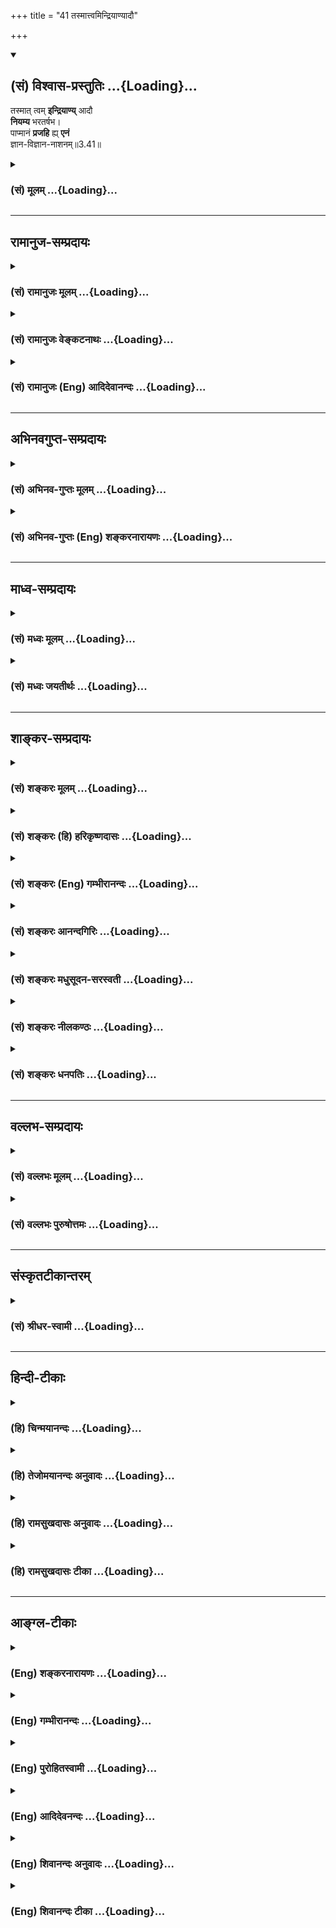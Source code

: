 +++
title = "41 तस्मात्त्वमिन्द्रियाण्यादौ"

+++
<div class="js_include" newlevelforh1="2" title="(सं) विश्वास-प्रस्तुतिः" unfilled url="/mahAbhAratam/vyAsaH/shlokashaH/06-bhIShma-parva/03-bhagavad-gItA-parva/saMskRtam/vishvAsa-prastutiH/03_karma-yogaH/41_tasmAttvamindriyA.md">
<details open><summary><h2>(सं) विश्वास-प्रस्तुतिः ...{Loading}...</h2></summary>

तस्मात् त्वम् **इन्द्रियाण्य्** आदौ  
**नियम्य** भरतर्षभ।  
पाप्मानं **प्रजहि** ह्य् **एनं**  
ज्ञान-विज्ञान-नाशनम्॥3.41॥
</details>
</div>
<div class="js_include collapsed" newlevelforh1="3" title="(सं) मूलम्" unfilled url="/mahAbhAratam/vyAsaH/shlokashaH/06-bhIShma-parva/03-bhagavad-gItA-parva/saMskRtam/mUlam/03_karma-yogaH/41_tasmAttvamindriyA.md">
<details><summary><h3>(सं) मूलम् ...{Loading}...</h3></summary>

तस्मात्त्वमिन्द्रियाण्यादौ नियम्य भरतर्षभ।  
पाप्मानं प्रजहि ह्येनं ज्ञानविज्ञाननाशनम्।।3.41।।
</details>
</div>


_________________
## रामानुज-सम्प्रदायः
<div class="js_include collapsed" newlevelforh1="3" title="(सं) रामानुजः मूलम्" unfilled url="/mahAbhAratam/vyAsaH/shlokashaH/06-bhIShma-parva/03-bhagavad-gItA-parva/saMskRtam/rAmAnujaH/mUlam/03_karma-yogaH/41_tasmAttvamindriyA.md">
<details><summary><h3>(सं) रामानुजः मूलम् ...{Loading}...</h3></summary>

।।3.41।। यस्मात् सर्वेन्द्रियव्यापारोपरतिरूपे ज्ञानयोगे प्रवृत्तस्य अयं
कामरूपः शत्रुः विषयाभिमुख्यकरणेन आत्मनि वैमुख्यं करोति **तस्मात्**
प्रकृतिसंसृष्टतया इन्द्रियव्यापारप्रवृणः **त्वम् आदौ**
मोक्षोपायारम्भसमये एव इन्द्रियव्यापाररूपे कर्मयोगे **इन्द्रियाणि नियम्य
एनं ज्ञानविज्ञाननाशनम्** आत्मस्वरूपविषयस्य ज्ञानस्य तद्विवेकविषयस्य च
नाशनं **पाप्मानं** कामरूपं वैरिणं **प्रजहि** नाशय। ज्ञानविरोधिषु प्रधानम्
आह

</details>
</div>
<div class="js_include collapsed" newlevelforh1="3" title="(सं) रामानुजः वेङ्कटनाथः" unfilled url="/mahAbhAratam/vyAsaH/shlokashaH/06-bhIShma-parva/03-bhagavad-gItA-parva/saMskRtam/rAmAnujaH/venkaTanAthaH/03_karma-yogaH/41_tasmAttvamindriyA.md">
<details><summary><h3>(सं) रामानुजः वेङ्कटनाथः ...{Loading}...</h3></summary>

  
  
।।3.41।। अथ कामस्यात्माधिष्ठानोपकरणेष्विन्द्रियमनोबुद्धिषु
प्रथममिन्द्रियाणां नियमनं कामविजयोपायतयोपदिश्यते तस्मादिति श्लोकेन।
तस्मादित्येतत्प्रकृतस्य ज्ञानयोगस्योक्तप्रकारदुष्करत्वपरामर्शीत्याह
यस्मादित्यादिना। त्वमिति निर्देशोऽर्जुनस्य तदानीन्तनावस्थापर
इत्यभिप्रायेणोक्तंप्रकृतिसंसृष्टतया इन्द्रियव्यापारप्रवणस्त्वमिति। आदौ
इत्यनेनाभिप्रेतमाह मोक्षेति। नात्रेन्द्रियनियमनमत्यन्तव्यापारोपरमः आदौ
तस्याशक्यत्वात् प्रपञ्चितं च तत्प्रागेव। कर्मयोगार्थं चेन्द्रियनियमनं
प्रागपियस्त्विन्द्रियाणि मनसा 3।7 इत्यादावुक्तम्। अतोऽत्रापि तथैव
वर्णनीयमित्यभिप्रायेणोक्तंइन्द्रियव्यापारानुरूप इत्यादि।
ज्ञानविज्ञानयोर्द्वयोरपि आत्मविषयत्वं प्रकरणात्सिद्धम्। तत्र
चब्राह्मणेषु च विद्वांसो विद्वत्सु कृतबुद्धयः मनुः1।97
इतिवत्स्वरूपतद्विवेकविषयत्वात् अपौनरुक्त्यमित्यभिप्रायेणोक्तं
आत्मस्वरूपेत्यादि। विज्ञानं विविच्य ज्ञानं व्यावृत्ततया ज्ञानमित्यर्थः।
प्रत्यग्ज्ञानानन्दत्वादिविशिष्टमात्मनः स्वरूपम्।
अणुत्वनित्यत्वज्ञातृत्वभोक्तृत्वकर्तृत्वादिभेदको धर्मवर्गोऽत्र विवेकः।
यद्वादेहातिरिक्तः कश्चित् आत्माऽस्ति इत्येतावत्स्वरूपमिह विवक्षितम्
प्रत्यक्त्वादयोऽप्यणुत्वादिवद्विवेकतया विवक्षिताः। अथवा तत्सर्वं स्वरूपं
विवेको विवेककरणं शास्त्रम् तत प्रमेयं प्रमाणं चोक्तं भवति। एनं पाप्मानं
इत्यन्वादेशात् प्रस्तुतकामविषयः पाप्मशब्दः तस्य पाप्मशब्देनाभिधानं
निषेधविषयतया ज्ञानविरोधित्वेन अनिष्टफलत्वाच्चेत्यभिप्रेत्य कामरूपं
वैरिणमित्युक्तम्।  
  

</details>
</div>
<div class="js_include collapsed" newlevelforh1="3" title="(सं) रामानुजः (Eng) आदिदेवानन्दः" unfilled url="/mahAbhAratam/vyAsaH/shlokashaH/06-bhIShma-parva/03-bhagavad-gItA-parva/saMskRtam/rAmAnujaH/english/AdidevAnandaH/03_karma-yogaH/41_tasmAttvamindriyA.md">
<details><summary><h3>(सं) रामानुजः (Eng) आदिदेवानन्दः ...{Loading}...</h3></summary>

3.41 For whatever reason a person engaged in Jnana Yoga, which is of the
nature of abandoning the activities of all the senses, should control
this enemy in the shape of desire which turns him away from the self
through creating infatuation for objects of the senses - for the same
reason, you, who are yoked to the activities of the senses by reason of
being in conjunction with the Prakrti, should, in the beginning itself,
i.e., at the very beginning of the practice of the means for release,
control the senses by the practice of Karma Yoga, which provides for the
regulation of the working of the senses. And then you must destroy,
i.e., slay this sinful enemy, which is in the shape of desire and which
destroys knowledge and discrimination, i.e., knowledge relating to the
nature of the self and of the discriminative power, which is the means
to gain this knowledge. Sri Krsna speaks of that which is most important
among the adversaries:

</details>
</div>


_________________
## अभिनवगुप्त-सम्प्रदायः
<div class="js_include collapsed" newlevelforh1="3" title="(सं) अभिनव-गुप्तः मूलम्" unfilled url="/mahAbhAratam/vyAsaH/shlokashaH/06-bhIShma-parva/03-bhagavad-gItA-parva/saMskRtam/abhinava-guptaH/mUlam/03_karma-yogaH/41_tasmAttvamindriyA.md">
<details><summary><h3>(सं) अभिनव-गुप्तः मूलम् ...{Loading}...</h3></summary>

।।3.41।। अस्य निवारणोपायमाह तस्मादिति। तस्मादादौ इन्द्रियाणि नियमयेत्।
क्रोधादिकं इन्द्रियेषु प्रथमं न गृह्णीयात्। ज्ञानं ब्रह्मज्ञानं विज्ञानं
च भगवन्मयीं क्रियां नाशयति यतः +++(N K हि यतः)+++ अतः +++(S omits अतः)+++ पाप्मानं
+++(S पापम्)+++ क्रोधं त्यज। अथवा ज्ञानेन मनसा विज्ञानेन बुद्ध्या च नाशनं
वारणं कृत्वा इति क्रियाविशेषणम्। इन्द्रियेषु उत्पन्नं संकल्पेन
गृह्णीयात् संकल्पितं वा न निश्चिनुयात् इति तात्पर्यम्।

</details>
</div>
<div class="js_include collapsed" newlevelforh1="3" title="(सं) अभिनव-गुप्तः (Eng) शङ्करनारायणः" unfilled url="/mahAbhAratam/vyAsaH/shlokashaH/06-bhIShma-parva/03-bhagavad-gItA-parva/saMskRtam/abhinava-guptaH/english/shankaranArAyaNaH/03_karma-yogaH/41_tasmAttvamindriyA.md">
<details><summary><h3>(सं) अभिनव-गुप्तः (Eng) शङ्करनारायणः ...{Loading}...</h3></summary>

3.41 Or the passage jnana-vijnana-nasana may be an adverb \[modifying
the verb 'must avoid'\] meaning 'by destroying it i.e., by keeping it
off by means of knowledge (thought) i.e., by means of the mind and by
means of superior knowledge (superior thought) i.e., by means of the
intellect.' The intention is this : One must not allow, in the fancy,
\[the wrath\] risen in the sense-organs, and must not make any resolve
about \[the foe\], fancied. The logic in this regard (in the above
means) \[ the Lords \] explains in a couple of verses:

</details>
</div>


_________________
## माध्व-सम्प्रदायः
<div class="js_include collapsed" newlevelforh1="3" title="(सं) मध्वः मूलम्" unfilled url="/mahAbhAratam/vyAsaH/shlokashaH/06-bhIShma-parva/03-bhagavad-gItA-parva/saMskRtam/madhvaH/mUlam/03_karma-yogaH/41_tasmAttvamindriyA.md">
<details><summary><h3>(सं) मध्वः मूलम् ...{Loading}...</h3></summary>

।।3.40 3.41।। वधार्थं शत्रोरधिष्ठानमाह इन्द्रियाणीति। एतैर्ज्ञानमावृत्त्य
बुद्ध्यादिभिर्हि विषयगैर्ज्ञानमावृतं भवति। हृताधिष्ठानो हि
शत्रुर्नश्यति।

</details>
</div>
<div class="js_include collapsed" newlevelforh1="3" title="(सं) मध्वः जयतीर्थः" unfilled url="/mahAbhAratam/vyAsaH/shlokashaH/06-bhIShma-parva/03-bhagavad-gItA-parva/saMskRtam/madhvaH/jayatIrthaH/03_karma-yogaH/41_tasmAttvamindriyA.md">
<details><summary><h3>(सं) मध्वः जयतीर्थः ...{Loading}...</h3></summary>

।।3.40 3.41।। इन्द्रियाणि इत्यादिकमपृष्टं किमर्थमुच्यत इत्यत आह
**वधार्थमि**ति। एतदर्थमेव ह्यर्जुनेन बलवान् पृष्टः क्रियाद्वयश्रवणात्
किं प्रतीन्द्रियादीनां करणत्वमिति न प्रतीयते। सन्निधानाद्विमोहनं
प्रतीत्यन्यथा च प्रतीयतेऽत आह **एतैरि**ति। तदुपपादयति
**बुद्ध्यादिभिरि**ति। इन्द्रियादित्वेनोक्तानमपि बुद्ध्यादित्वेन ग्रहणं
प्राधान्यज्ञापनार्थम्। तस्मात्त्वमितीन्द्रियाणां निग्रहः
कामहननायोपदिश्यते। तदुपपादयति **हृते**ति। नश्यति नाशयितुं शक्यो भवति।

</details>
</div>


_________________
## शाङ्कर-सम्प्रदायः
<div class="js_include collapsed" newlevelforh1="3" title="(सं) शङ्करः मूलम्" unfilled url="/mahAbhAratam/vyAsaH/shlokashaH/06-bhIShma-parva/03-bhagavad-gItA-parva/saMskRtam/shankaraH/mUlam/03_karma-yogaH/41_tasmAttvamindriyA.md">
<details><summary><h3>(सं) शङ्करः मूलम् ...{Loading}...</h3></summary>

।।3.41।। **तस्मात् त्वम् इन्द्रियाणि आदौ** पूर्वमेव **नियम्य** वशीकृत्य
**भरतर्षभ पाप्मानं** पापाचारं कामं **प्रजहिहि** परित्यज **एनं** प्रकृतं
वैरिणं **ज्ञानविज्ञाननाशनं** ज्ञानं शास्त्रतः आचार्यतश्च आत्मादीनाम्
अवबोधः विज्ञानं विशेषतः तदनुभवः तयोः ज्ञानविज्ञानयोः
श्रेयःप्राप्तिहेत्वोः नाशनं नाशकरं प्रजहिहि आत्मनः
परित्यजेत्यर्थः।। इन्द्रियाण्यादौ नियम्य कामं शत्रुं जहिहि इत्युक्तम्
तत्र किमाश्रयः कामं जह्यात् इत्युच्यते

</details>
</div>
<div class="js_include collapsed" newlevelforh1="3" title="(सं) शङ्करः (हि) हरिकृष्णदासः" unfilled url="/mahAbhAratam/vyAsaH/shlokashaH/06-bhIShma-parva/03-bhagavad-gItA-parva/saMskRtam/shankaraH/hindI/harikRShNadAsaH/03_karma-yogaH/41_tasmAttvamindriyA.md">
<details><summary><h3>(सं) शङ्करः (हि) हरिकृष्णदासः ...{Loading}...</h3></summary>

।।3.41।। जब कि ऐसा है इसलिये हे भरतर्षभ तू पहले इन्द्रियोंको वशमें करके
ज्ञान और विज्ञानके नाशक इस ऊपर बतलाये हुए वैरी पापाचारी कामका परित्याग
कर। अभिप्राय यह कि शास्त्र और आचार्यके उपदेशसे जो आत्माअनात्मा और
विद्याअविद्या आदि पदार्थोंका बोध होता है उसका नाम ज्ञान है एवं उसका जो
विशेषरूपसे अनुभव है उसका नाम विज्ञान है अपने कल्याणकी प्राप्तिके कारणरूप
उन ज्ञान और विज्ञानको यह काम नष्ट करनेवाला है इसलिये इसका परित्याग कर।

</details>
</div>
<div class="js_include collapsed" newlevelforh1="3" title="(सं) शङ्करः (Eng) गम्भीरानन्दः" unfilled url="/mahAbhAratam/vyAsaH/shlokashaH/06-bhIShma-parva/03-bhagavad-gItA-parva/saMskRtam/shankaraH/english/gambhIrAnandaH/03_karma-yogaH/41_tasmAttvamindriyA.md">
<details><summary><h3>(सं) शङ्करः (Eng) गम्भीरानन्दः ...{Loading}...</h3></summary>

3.41 Since this is so, therefore, O scion of the Bharata dynasty, adau
niyamya, after first controlling; indriyani, the organs; prajahihi,
renounce; enam, this one, the enemy under consideration; which is
papmanam, sinful-which is desire that is accustomed to sinning; and
jnana-vijnana-nasanam, a destroyer of learning and wisdom, jnana,
learning, means knowledge about the Self etc. from the scripures and a
teacher. Vijnana, wisdom, means the full experience of that. Renounce,
i.e. discard, from yourself the destroyer of those two-learning and
wisdom, which are the means to the achievement Liberation. It has been
said, 'After first controlling the organs, renounce desire the enemy'.
As to that, by taking the support of what should one give up desire;
This is being answered:

</details>
</div>
<div class="js_include collapsed" newlevelforh1="3" title="(सं) शङ्करः आनन्दगिरिः" unfilled url="/mahAbhAratam/vyAsaH/shlokashaH/06-bhIShma-parva/03-bhagavad-gItA-parva/saMskRtam/shankaraH/AnandagiriH/03_karma-yogaH/41_tasmAttvamindriyA.md">
<details><summary><h3>(सं) शङ्करः आनन्दगिरिः ...{Loading}...</h3></summary>

।।3.41।। तेषां कामाश्रयत्वे सिद्धे साश्रयस्य तस्य परिहर्तव्यत्वमाह **यत
इति।** तस्मादिन्द्रियादीनामाश्रयत्वादिति यावत् पूर्वं
कामनिरोधात्प्रागवस्थायामित्यर्थः। तेषु नियमितेषु मनोबुद्ध्योर्नियमः
सिध्यति तत्प्रवृत्तेरितरप्रवृत्तिव्यतिरेकेणाफलत्वादिति भावः। पापमूलतया
कामस्य तच्छब्दवाच्यत्वमुन्नेयम्। कामस्य परित्याज्यत्वे वैरित्वं हेतुं
साधयति **ज्ञानेति।** ज्ञानविज्ञानशब्दयोरर्थभेदमावेदयति
**ज्ञानमित्यादिना।**

</details>
</div>
<div class="js_include collapsed" newlevelforh1="3" title="(सं) शङ्करः मधुसूदन-सरस्वती" unfilled url="/mahAbhAratam/vyAsaH/shlokashaH/06-bhIShma-parva/03-bhagavad-gItA-parva/saMskRtam/shankaraH/madhusUdana-sarasvatI/03_karma-yogaH/41_tasmAttvamindriyA.md">
<details><summary><h3>(सं) शङ्करः मधुसूदन-सरस्वती ...{Loading}...</h3></summary>

।।3.41।। यस्मादेवं तस्मात् यस्मादिन्द्रियाधिष्ठानः कामो देहिनं मोहयति
तस्मात्त्व मादौमोहनात्पूर्वं कामनिरोधात्पूर्वमिति वा इन्द्रियाणि
श्रोत्रादीनि नियम्य वशीकृत्य। तेषु हि वशीकृतेषु मनोबुद्ध्योरपि वशीकरणं
सिध्यति।
संकल्पाध्यवसाययोर्बाह्येन्द्रियप्रवृत्तिद्वारैवानर्थेहेतुत्वात्। अत
इन्द्रियाणि मनोबुद्धिरिति पूर्वं
पृथङ्निर्दिश्यापीहेन्द्रियाणीत्येतावदुक्तम्। इन्द्रियत्वेन तयोरपि
संग्रहो वा। हे भरतर्षभ महावंशप्रसूतत्वेन समर्थोऽसि। पाप्मानं
सर्वपापमूलभूतमेनं कामं वैरिणं प्रजहिहि परित्यज। हि स्फुटं प्रजहि
प्रकर्षेण मारयेति वा। जहि शत्रुमित्युपसंहाराच्च ज्ञानं
शास्त्राचार्योपदेशजं परोक्षं विज्ञानमपरोक्षं तत्फलं तयोर्ज्ञानविज्ञानयोः
श्रेयःप्राप्तिहेत्वोर्नाशनम्।

</details>
</div>
<div class="js_include collapsed" newlevelforh1="3" title="(सं) शङ्करः नीलकण्ठः" unfilled url="/mahAbhAratam/vyAsaH/shlokashaH/06-bhIShma-parva/03-bhagavad-gItA-parva/saMskRtam/shankaraH/nIlakaNThaH/03_karma-yogaH/41_tasmAttvamindriyA.md">
<details><summary><h3>(सं) शङ्करः नीलकण्ठः ...{Loading}...</h3></summary>

।।3.41।।**तस्मादिति।** यस्मादिन्द्रियाण्यस्याधिष्ठानं सामान्तस्येव
गिरिदुर्गादिकं तस्मात्तान्येव नियम्य वशीकृत्य एनं कामं हि निश्चयेन
प्रजहि प्रकर्षेण नाशय। गिरिदुर्गादीन्स्वायत्तीकृत्येव तत्स्थं सामन्तं
घ्नन्ति राजानस्तद्वत्। हन्तव्यत्वे हेतुः पाप्मानमत्युग्रम्। तत्रापि
हेतुः ज्ञानविज्ञाननाशनमिति। ज्ञानस्य शास्त्राचार्योपदेशजस्य परोक्षस्य
विज्ञानस्य निदिध्यासनपरिपाकजस्यापरोक्षस्य च नाशनम्।

</details>
</div>
<div class="js_include collapsed" newlevelforh1="3" title="(सं) शङ्करः धनपतिः" unfilled url="/mahAbhAratam/vyAsaH/shlokashaH/06-bhIShma-parva/03-bhagavad-gItA-parva/saMskRtam/shankaraH/dhanapatiH/03_karma-yogaH/41_tasmAttvamindriyA.md">
<details><summary><h3>(सं) शङ्करः धनपतिः ...{Loading}...</h3></summary>

।।3.41।। तस्मादिन्द्रिया दीनामाश्रयत्वात्त्वमिन्द्रियाणि पूर्वं
कामनिरोधात्प्रागवस्थायां मोहनात्पूर्वमिति वा नियम्य वशीकृत्य पाप्मानं
पापाचारं कामं प्रजहि आत्मनः सकाशात्परित्यज। कामस्य परित्याग एव मारणं नतु
शस्त्रेण शिरश्छेदनम्। एवं जहि शत्रुमित्युपसंहारेऽपि परित्यजेत्येवार्थः।
एतेन प्रजहि प्रकर्षेण जहि मारयेत भाष्यानुक्तं कैश्चिदुक्तं प्रत्युक्तम्।
हि यस्माज्ज्ञानविज्ञाननाशनम्। अस्य विशेषणस्य हेतुगर्भस्य सूचयति हिशब्दः।
तथाच यस्मादित्यस्याध्याहारोऽपि नापेक्षितः। एतेन हि प्रस्फुटमिति
प्रत्युक्तम्। ज्ञानं शास्त्रत आचार्यतश्चात्मादीनामवबोधः विज्ञानं विशेषतः
तदनुभवः तयोर्ज्ञानविज्ञानयोः श्रेयःप्राप्तिहेत्वोर्नाशनम्। येतु ज्ञानं
आत्मविषयं विज्ञानं शास्त्रीयम्। यद्वा ज्ञानं शास्त्राचार्योपदेशजं
विज्ञानं निदिध्यासनंविज्ञाय प्रज्ञां कुर्वीति इति श्रुतेरिति वर्णयन्ति
तेषां व्याख्याने प्रथमपक्षोऽरुचिग्रस्तः। अरूचिबीजं ज्ञानं विवेकज्ञानमिति
पूर्वं स्वेन व्याख्यातम्। तच्चात्मविषयं शास्त्रीयमेवेति विज्ञानपदेन
पौनरुक्त्यम्। द्वितीयस्तु विज्ञानं विशेषतस्तदनुभव इति भाष्यस्य
निदिध्यासनपरत्वं व्याख्याय तदविरुद्धो बोध्यः। तेनेदमावृतं आवृतं
ज्ञानमेतेन ज्ञानमावृत्येत्यनुरोधेन नाशनमित्यस्यादर्शनसंपादकमित्यर्थः। णश
अदर्शन इति
स्मरणात्। ज्ञानविज्ञानयोरुत्पन्नयोरावरणात्मकाज्ञानबाधकत्वप्रसिद्य्धा
विक्षेपात्मकाज्ञानेन कदाचित्प्रारब्धप्राबल्यादाभासरुपेणोत्पन्नस्य कामस्य
तावत्कालज्ञानविज्ञाननाशनत्वमुपपद्यते। यद्वा मुमुक्षूणां
मोक्षसाधनज्ञानविज्ञानप्राप्तये यतमानेनेन्द्रियाणि नियम्य
ज्ञानविज्ञानावरकः कामो ह्यतव्य इति। तथाच नाशनमावरकमिति व्याख्यानेऽस्य
सभ्यक्त्वेन घातकमित्यर्थभ्रान्त्या
ज्ञानविज्ञाननाशासंभवशङ्कायास्तदुत्तरस्य चानव काशः। भरतैरप्ययं शत्रुः
परित्यक्तः त्वं तु भरतर्षभ इति सूचयन्नाह **भरतर्षभेति।**

</details>
</div>


_________________
## वल्लभ-सम्प्रदायः
<div class="js_include collapsed" newlevelforh1="3" title="(सं) वल्लभः मूलम्" unfilled url="/mahAbhAratam/vyAsaH/shlokashaH/06-bhIShma-parva/03-bhagavad-gItA-parva/saMskRtam/vallabhaH/mUlam/03_karma-yogaH/41_tasmAttvamindriyA.md">
<details><summary><h3>(सं) वल्लभः मूलम् ...{Loading}...</h3></summary>

।।3.40 3.41।। अधुना तस्याधिष्ठानं वदन् जयोपायमाह इन्द्रियाणीति
द्वाभ्याम्।

</details>
</div>
<div class="js_include collapsed" newlevelforh1="3" title="(सं) वल्लभः पुरुषोत्तमः" unfilled url="/mahAbhAratam/vyAsaH/shlokashaH/06-bhIShma-parva/03-bhagavad-gItA-parva/saMskRtam/vallabhaH/puruShottamaH/03_karma-yogaH/41_tasmAttvamindriyA.md">
<details><summary><h3>(सं) वल्लभः पुरुषोत्तमः ...{Loading}...</h3></summary>

  
  
।।3.41।। एतैरङ्गभूतैः स मोहयति शत्रुस्तमेतन्निरोधेन जहिहीत्याह तस्मादिति।
यस्मादिन्द्रियैरयं मोहयति तस्मादादौ त्वमिन्द्रियाणि तद्विषयेभ्यो नियम्य
स्ववशे स्थापयित्वा हे भरतर्षभ एतन्नियमनसमर्थ ज्ञानविज्ञाननाशनं
शास्त्रीयं भक्तिरूपं ज्ञानं विज्ञानं स्वरूपानुभवस्तयोर्नाशकर्त्तारं
पाप्मानं पापरूपमेनमिदानीमपि मत्स्वरूपानुभवे विघ्नकर्त्तारं प्रजहिह्रि
प्रकर्षेण जहिहि त्यज।  
  

</details>
</div>


_________________
## संस्कृतटीकान्तरम्
<div class="js_include collapsed" newlevelforh1="3" title="(सं) श्रीधर-स्वामी" unfilled url="/mahAbhAratam/vyAsaH/shlokashaH/06-bhIShma-parva/03-bhagavad-gItA-parva/saMskRtam/shrIdhara-svAmI/03_karma-yogaH/41_tasmAttvamindriyA.md">
<details><summary><h3>(सं) श्रीधर-स्वामी ...{Loading}...</h3></summary>

।।3.41।। यस्मादेवं **तस्मात्त्वमिति।** आदौ विमोहात्पूर्वमेवेन्द्रियाणि
मनो बुद्धिं च नियम्य पापरूपमेनं कामं हि स्फुटं प्रजहि घातय। यद्वा
प्रजहिहि परित्यज। ज्ञानमात्मविषयम् विज्ञानं शास्त्रीयं तयोर्नाशकम्।
यद्वा ज्ञानं शास्त्राचार्योपदेशजम् विज्ञानं निदिध्यासनजम्। तमेव धीरो
विज्ञाय प्रज्ञां कुर्वीत इति श्रुतेः।

</details>
</div>


_________________
## हिन्दी-टीकाः
<div class="js_include collapsed" newlevelforh1="3" title="(हि) चिन्मयानन्दः" unfilled url="/mahAbhAratam/vyAsaH/shlokashaH/06-bhIShma-parva/03-bhagavad-gItA-parva/hindI/chinmayAnandaH/03_karma-yogaH/41_tasmAttvamindriyA.md">
<details><summary><h3>(हि) चिन्मयानन्दः ...{Loading}...</h3></summary>

।।3.41।। जैसा कि पहले भी कहा जा चुका है श्रीकृष्ण बिना पर्याप्त तर्क
दिये किसी सत्य का प्रतिपादन मात्र नहीं करते। अब वे यहाँ भी युक्तियुक्त
विवेचन के पश्चात् इन्द्रियों को वश में करने का उपदेश देते हैं जिसके
सम्पादन से अन्तकरण में स्थित कामना को नष्ट किया जा सकता है। इच्छा को यहाँ
पापी कहने का कारण यह है कि वह अपने स्थूल रूप में हमें अत्यन्त निम्न स्तर
के जीवन को जीने के लिए विवश कर देती है। धुएँ के समान सात्त्विक इच्छा
होने पर भी हमारा शुद्ध अनन्तस्वरूप पूर्णरूप से प्रगट नहीं हो पाता। अत
सभी प्रकार की इच्छाएँ कमअधिक मात्रा में पापयुक्त ही कही गयी हैं।  
  
चिकित्सक को किसी रोगी के लिए औषधि लिख देना सरल है परन्तु यदि वह औषधि
आकाशपुष्प से बनायी जाती हो तो रोगी कभी स्वस्थ नहीं हो सकता इसी प्रकार
गुरु का शिष्य को इन्द्रिय संयम का उपदेश देना तो सरल है परन्तु जब तक वे
उसका कोई साधन नहीं बताते तब तक उनका उपदेश आकाश पुष्प से बनी औषधि के समान
ही असम्भव समझा जायेगा। हम किस वस्तु का आश्रय लेकर इस इच्छा का त्याग करें
इस प्रश्न का उत्तर है

</details>
</div>
<div class="js_include collapsed" newlevelforh1="3" title="(हि) तेजोमयानन्दः अनुवादः" unfilled url="/mahAbhAratam/vyAsaH/shlokashaH/06-bhIShma-parva/03-bhagavad-gItA-parva/hindI/tejomayAnandaH/anuvAdaH/03_karma-yogaH/41_tasmAttvamindriyA.md">
<details><summary><h3>(हि) तेजोमयानन्दः अनुवादः ...{Loading}...</h3></summary>

।।3.41।। इसलिये, हे अर्जुन ! तुम पहले इन्द्रियों को वश में करके, ज्ञान
और विज्ञान के नाशक इस कामरूप पापी को नष्ट करो।।

</details>
</div>
<div class="js_include collapsed" newlevelforh1="3" title="(हि) रामसुखदासः अनुवादः" unfilled url="/mahAbhAratam/vyAsaH/shlokashaH/06-bhIShma-parva/03-bhagavad-gItA-parva/hindI/rAmasukhadAsaH/anuvAdaH/03_karma-yogaH/41_tasmAttvamindriyA.md">
<details><summary><h3>(हि) रामसुखदासः अनुवादः ...{Loading}...</h3></summary>

।।3.41।। इसलिये हे भरतवंशियोंमें श्रेष्ठ अर्जुन ! तू सबसे पहले
इन्द्रियोंको वशमें करके इस ज्ञान और विज्ञानका नाश करनेवाले महान् पापी
कामको अवश्य ही बलपूर्वक मार डाल।

</details>
</div>
<div class="js_include collapsed" newlevelforh1="3" title="(हि) रामसुखदासः टीका" unfilled url="/mahAbhAratam/vyAsaH/shlokashaH/06-bhIShma-parva/03-bhagavad-gItA-parva/hindI/rAmasukhadAsaH/TIkA/03_karma-yogaH/41_tasmAttvamindriyA.md">
<details><summary><h3>(हि) रामसुखदासः टीका ...{Loading}...</h3></summary>

।।3.41।।***व्याख्या--*'तस्मात्त्वमिन्द्रियाण्यादौ नियम्य
भरतर्षभ'--**इन्द्रियोँको विषयोंमें भोग-बुद्धिसे प्रवृत्त न होने देना,
अपितु केवल निर्वाह-बुद्धिसे अथवा साधन-बुद्धिसे प्रवृत्त होने देना ही
उनको वशमें करना है। तात्पर्य है कि इन्द्रियोंकी विषयोंमें रागपूर्वक
प्रवृत्ति न हो और द्वेषपूर्वक निवृत्ति न हो। (गीता 18। 10) रागपूर्वक
प्रवृत्ति और द्वेषपूर्वक निवृत्ति होनेसे राग-द्वेष पुष्ट हो जाते हैं और
न चाहते हुए भी मनुष्यको पतनकी ओर ले जाते हैं। इसलिये प्रवृत्ति और
निवृत्ति अथवा कर्तव्य और अकर्तव्यको जाननेके लिये शास्त्र ही प्रमाण है।
(गीता 16। 24) शास्त्रके अनुसार कर्तव्यका पालन और अकर्तव्यका त्याग करनेसे
इन्द्रियाँ वशमें हो जाती है। काम को मारनेके लिये सबसे पहले इन्द्रियोंका
नियमन करनेके लिये कहनेका कारण यह है कि जबतक मनुष्य इन्द्रियोंके वशमें
रहता है तबतक उसकी दृष्टि तत्त्वकी ओर नहीं जाती; और तत्त्वकी ओर दृष्टि
गये बिना अर्थात् तत्त्वका अनुभव हुए बिना 'काम' का सर्वथा नाश नहीं
होता। मनुष्यकी प्रवृत्ति इन्द्रियोंसे ही होती है। इसलिये वह सबसे पहले
इन्द्रियोँके विषयोंमें ही फँसता है, जिससे उसमें उन विषयोंकी कामना पैदा
हो जाती है। कामना-सहित कर्म करनेसे मनुष्य पूरी तरह इन्द्रियोंके वशमें हो
जाता है और इससे उसका पतन हो जाता है। परन्तु जो मनुष्य इन्द्रियोँको वशमें
करके निष्काम-भावपूर्वक कर्तव्य-कर्म करता है, उनका शीघ्र ही उद्धार हो
जाता है।  
  
**'एनम् ज्ञानविज्ञाननाशनम्'--'ज्ञान'**पदका अर्थ शास्त्रीय ज्ञान भी लिया
जाता है; जैसे--ब्राह्मणके स्वाभाविक कर्मोंके अन्तर्गत **'ज्ञानम्'**पद
शास्त्रीय ज्ञानके लिये ही आया है। (गीता 18। 42)। परन्तु यहाँ प्रसङ्गके
अनुसार 'ज्ञान' का अर्थ विवेक (कर्तव्य-अकर्तव्यको अलग-अलग जानना) लेना ही
उचित प्रतीत होता है। **'विज्ञान'** पदका अर्थ विशेष ज्ञान अर्थात्
तत्त्वज्ञान (अनुभव-ज्ञान, असली ज्ञान या बोध) है। विवेक और
तत्त्वज्ञान--दोनों ही स्वतःसिद्ध हैं। तत्त्व-ज्ञानका अनुभव तो सबको नहीं
है, पर विवेकका अनुभव सभीको है। मनुष्यमें यह विवेक विशेषरूपसे है।
अर्जुनके प्रश्न-(मनुष्य न चाहता हुआ भी पाप क्यों करता है;) में आये
**'अनिच्छन्नपि'** पदसे भी यही सिद्ध होता है कि मनुष्यमें विवेक है और इस
विवेकसे ही वह पाप और पुण्य-दोनोंको जानता है और पाप नहीं करना चाहता। पाप
न करनेकी इच्छा विवेकके बिना नहीं होती। परन्तु यह 'काम' उस विवेकको ढक
देता है और उसको जाग्रत् नहीं होने देता। विवेक जाग्रत् होनेसे मनुष्य
भविष्यपर अर्थात् परिणामपर दृष्टि रखकर ही सब कार्य करता है। परन्तु
कामनासे विवेक ढक जानेके कारण परिणामकी ओर दृष्टि ही नहीं जाती। परिणामकी
तरफ दृष्टि न जानेसे ही वह पाप करता है। इस प्रकार जिसका अनुभव सबको है उस
विवेकको भी जब यहकाम जाग्रत् नहीं होने देता तब जिसका अनुभव सबको नहीं है
उस तत्त्वज्ञानको तो जाग्रत् होने ही कैसे देगा इसलिये यहाँ 'काम' को ज्ञान
(विवेक) और विज्ञान (बोध) दोनोंका नाश करनेवाला बताया गया है। वास्तवमें
यहकाम ज्ञान और विज्ञानका नाश (अभाव) नहीं करता, प्रत्युत उन दोनोंको ढक
देता है अर्थात् प्रकट नहीं होने देता। उन्हें ढक देनेको ही यहाँ उनका नाश
करना कहा गया है। कारण कि ज्ञान-विज्ञानका कभी नाश होता ही नहीं। नाश तो
वास्तवमें 'काम' का ही होता है। जिस प्रकार नेत्रोंके सामने बादल
आनेपरबादलोंने सूर्यको ढक दिया' ऐसा कहा जाता है, पर वास्तवमें सूर्य नहीं
ढका जाता, प्रत्युत नेत्र ढके जाते हैं, उसी प्रकार 'कामनाने
ज्ञान-विज्ञानको ढक दिया' ऐसा कहा तो जाता है, पर वास्तवमें ज्ञान-विज्ञान
ढके नहीं जाते, प्रत्युत बुद्धि ढकी जाती है।

</details>
</div>


_________________
## आङ्ग्ल-टीकाः
<div class="js_include collapsed" newlevelforh1="3" title="(Eng) शङ्करनारायणः" unfilled url="/mahAbhAratam/vyAsaH/shlokashaH/06-bhIShma-parva/03-bhagavad-gItA-parva/english/shankaranArAyaNaH/03_karma-yogaH/41_tasmAttvamindriyA.md">
<details><summary><h3>(Eng) शङ्करनारायणः ...{Loading}...</h3></summary>

3.41. Therefore, O best among the Bharatas, by controlling completely the sense-organs in the beginning \[itself\], you must avoid this sinful one, destroying the knowledge-action.

</details>
</div>
<div class="js_include collapsed" newlevelforh1="3" title="(Eng) गम्भीरानन्दः" unfilled url="/mahAbhAratam/vyAsaH/shlokashaH/06-bhIShma-parva/03-bhagavad-gItA-parva/english/gambhIrAnandaH/03_karma-yogaH/41_tasmAttvamindriyA.md">
<details><summary><h3>(Eng) गम्भीरानन्दः ...{Loading}...</h3></summary>

3.41 Therefore, O scion of the Bharata dynasty, after first controlling the organs, renounce this one \[A variant reading is, 'prajahi hi-enam,
completely renounce this one'.-Tr.\] which is sinful and a destroyer of learning and wisdom.

</details>
</div>
<div class="js_include collapsed" newlevelforh1="3" title="(Eng) पुरोहितस्वामी" unfilled url="/mahAbhAratam/vyAsaH/shlokashaH/06-bhIShma-parva/03-bhagavad-gItA-parva/english/purohitasvAmI/03_karma-yogaH/41_tasmAttvamindriyA.md">
<details><summary><h3>(Eng) पुरोहितस्वामी ...{Loading}...</h3></summary>

3.41 Therefore, O Arjuna, first control thy senses and then slay desire,
for it is full of sin, and is the destroyer of knowledge and of wisdom.

</details>
</div>
<div class="js_include collapsed" newlevelforh1="3" title="(Eng) आदिदेवनन्दः" unfilled url="/mahAbhAratam/vyAsaH/shlokashaH/06-bhIShma-parva/03-bhagavad-gItA-parva/english/AdidevanandaH/03_karma-yogaH/41_tasmAttvamindriyA.md">
<details><summary><h3>(Eng) आदिदेवनन्दः ...{Loading}...</h3></summary>

3.41 Therefore, O Arjuna, controlling the senses in the very beginning,
slay this sinful thing that destroys both knowledge and discrimination.

</details>
</div>
<div class="js_include collapsed" newlevelforh1="3" title="(Eng) शिवानन्दः अनुवादः" unfilled url="/mahAbhAratam/vyAsaH/shlokashaH/06-bhIShma-parva/03-bhagavad-gItA-parva/english/shivAnandaH/anuvAdaH/03_karma-yogaH/41_tasmAttvamindriyA.md">
<details><summary><h3>(Eng) शिवानन्दः अनुवादः ...{Loading}...</h3></summary>

3.41 Therefore, O best of the Bharatas (Arjuna), controlling the senses first, do thou kill this sinful thing, the destroyer of knowledge and realisation.

</details>
</div>
<div class="js_include collapsed" newlevelforh1="3" title="(Eng) शिवानन्दः टीका" unfilled url="/mahAbhAratam/vyAsaH/shlokashaH/06-bhIShma-parva/03-bhagavad-gItA-parva/english/shivAnandaH/TIkA/03_karma-yogaH/41_tasmAttvamindriyA.md">
<details><summary><h3>(Eng) शिवानन्दः टीका ...{Loading}...</h3></summary>

3.41 तस्मात् therefore; त्वम् you; इन्द्रियाणि the senses; आदौ in the beginning; नियम्य having controlled; भरतर्षभ O best of the Bharatas;
पाप्मानम् the sinful; प्रजहि kill; हि surely; एनम् this;
ज्ञानविज्ञाननाशनम् the destroyer of knowledge and realisation
(wisdom).Commentary Jnana is knowledge obtained through the study of scriptures. This is indirect knowledge or Paroksha Jnana. Vijnana is direct knowledge or personal experience or Anubhava through Selfrealisation or Aparoksha Jnana. Control the senses first and then kill desire.

</details>
</div>
